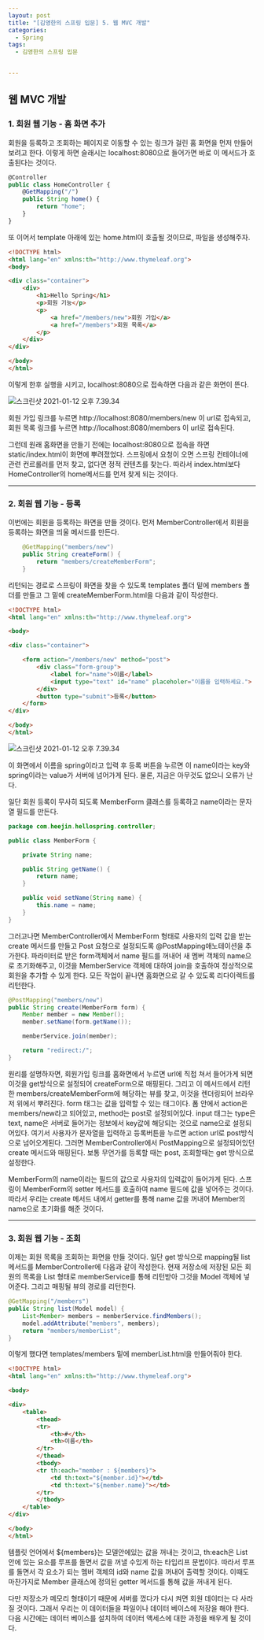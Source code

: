 ```yaml
---
layout: post
title: "[김영한의 스프링 입문] 5. 웹 MVC 개발"
categories:
  - Spring
tags:
  - 김영한의 스프링 입문


---
```


## 웹 MVC 개발

### 1. 회원 웹 기능 - 홈 화면 추가

회원을 등록하고 조회하는 페이지로 이동할 수 있는 링크가 걸린 홈 화면을 먼저 만들어보려고 한다. 이렇게 하면 슬래시는 localhost:8080으로 들어가면 바로 이 메서드가 호출된다는 것이다. 

```javascript
@Controller
public class HomeController {
    @GetMapping("/")
    public String home() {
        return "home";
    }
}
```

또 이어서 template 아래에 있는 home.html이 호출될 것이므로, 파일을 생성해주자.

```html
<!DOCTYPE html>
<html lang="en" xmlns:th="http://www.thymeleaf.org">
<body>

<div class="container">
    <div>
        <h1>Hello Spring</h1>
        <p>회원 기능</p>
        <p>
            <a href="/members/new">회원 가입</a>
            <a href="/members">회원 목록</a>
        </p>
    </div>
</div>

</body>
</html>
```

이렇게 한후 실행을 시키고, localhost:8080으로 접속하면 다음과 같은 화면이 뜬다.

![스크린샷 2021-01-12 오후 7.39.34]({{site.url}}/assets/images/4.png)

회원 가입 링크를 누르면 http://localhost:8080/members/new 이 url로 접속되고, 회원 목록 링크를 누르면 http://localhost:8080/members 이 url로 접속된다.

그런데 원래 홈화면을 만들기 전에는 localhost:8080으로 접속을 하면 static/index.html이 화면에 뿌려졌었다. 스프링에서 요청이 오면 스프링 컨테이너에 관련 컨르롤러를 먼저 찾고, 없다면 정적 컨텐츠를 찾는다. 따라서 index.html보다 HomeController의 home메서드를 먼저 찾게 되는 것이다.

___

### 2. 회원 웹 기능 - 등록

이번에는 회원을 등록하는 화면을 만들 것이다. 먼저 MemberController에서 회원을 등록하는 화면을 띄울 메서드를 만든다.

```java
    @GetMapping("members/new")
    public String createForm() {
        return "members/createMemberForm";
    }
```

리턴되는 경로로 스프링이 화면을 찾을 수 있도록 templates 폴더 밑에 members 폴더를 만들고 그 밑에 createMemberForm.html을 다음과 같이 작성한다.

```html
<!DOCTYPE html>
<html lang="en" xmlns:th="http://www.thymeleaf.org">

<body>

<div class="container">

    <form action="/members/new" method="post">
        <div class="form-group">
            <label for="name">이름</label>
            <input type="text" id="name" placeholer="이름을 입력하세요.">
        </div>
        <button type="submit">등록</button>
    </form>
</div>

</body>
</html>
```

![스크린샷 2021-01-12 오후 7.39.34]({{site.url}}/assets/images/5.png)

이 화면에서 이름을 spring이라고 입력 후 등록 버튼을 누르면 이 name이라는 key와 spring이라는 value가 서버에 넘어가게 된다. 물론, 지금은 아무것도 없으니 오류가 난다.

일단 회원 등록이 무사히 되도록 MemberForm 클래스를 등록하고 name이라는 문자열 필드를 만든다.

```java
package com.heejin.hellospring.controller;

public class MemberForm {

    private String name;

    public String getName() {
        return name;
    }

    public void setName(String name) {
        this.name = name;
    }
}
```

그러고나면 MemberController에서 MemberForm 형태로 사용자의 입력 값을 받는 create 메서드를 만들고 Post 요청으로 설정되도록 @PostMapping애노테이션을 추가한다. 파라미터로 받은 form객체에서 name 필드를 꺼내어 새 멤버 객체의 name으로 초기화해주고, 이것을 MemberService 객체에 대하여 join을 호출하여 정상적으로 회원을 추가할 수 있게 한다. 모든 작업이 끝나면 홈화면으로 갈 수 있도록 리다이렉트를 리턴한다.

```java
@PostMapping("members/new")
public String create(MemberForm form) {
    Member member = new Member();
    member.setName(form.getName());

    memberService.join(member);

    return "redirect:/";
}
```

원리를 설명하자면, 회원가입 링크를 홈화면에서 누르면 url에 직접 쳐서 들어가게 되면 이것을 get방식으로 설정되어 createForm으로 매핑된다. 그리고 이 메서드에서 리턴한 members/createMemberForm에 해당하는 뷰를 찾고, 이것을 렌더링되어 브라우저 위에서 뿌려진다. form 태그는 값을 입력할 수 있는 태그이다. 폼 안에서  action은 members/new라고 되어있고, method는 post로 설정되어있다. input 태그는 type은 text, name은 서버로 들어가는 정보에서 key값에 해당되는 것으로 name으로 설정되어있다. 여기서 사용자가 문자열을 입력하고 등록버튼을 누르면 action url로 post방식으로 넘어오게된다. 그러면 MemberController에서 PostMapping으로 설정되어있던 create 메서드와 매핑된다. 보통 무언가를 등록할 때는 post, 조회할때는 get 방식으로 설정한다.

MemberForm의 name이라는 필드의 값으로 사용자의 입력값이 들어가게 된다. 스프링이 MemberForm의 setter 메서드를 호출하여 name 필드에 값을 넣어주는 것이다. 따라서 우리는 create 메서드 내에서 getter를 통해 name 값을 꺼내어 Member의 name으로 초기화를 해준 것이다.

___

### 3. 회원 웹 기능 - 조회

이제는 회원 목록을 조회하는 화면을 만들 것이다. 일단 get 방식으로 mapping될 list 메서드를 MemberController에 다음과 같이 작성한다. 현재 저장소에 저장된 모든 회원의 목록을 List 형태로 memberService를 통해 리턴받아 그것을 Model 객체에 넣어준다. 그리고 매핑될 뷰의 경로를 리턴한다.

```java
@GetMapping("/members")
public String list(Model model) {
    List<Member> members = memberService.findMembers();
    model.addAttribute("members", members);
    return "members/memberList";
}
```

이렇게 했다면 templates/members 밑에 memberList.html을 만들어줘야 한다. 

```html
<!DOCTYPE html>
<html lang="en" xmlns:th="http://www.thymeleaf.org">

<body>

<div>
    <table>
        <thead>
        <tr>
            <th>#</th>
            <th>이름</th>
        </tr>
        </thead>
        <tbody>
        <tr th:each="member : ${members}">
            <td th:text="${member.id}"></td>
            <td th:text="${member.name}"></td>
        </tr>
        </tbody>
    </table>
</div>

</body>
</html>
```

템플릿 언어에서 ${members}는 모델안에있는 값을 꺼내는 것이고, th:each은 List 안에 있는 요소를 루프를 돌면서 값을 꺼낼 수있게 하는 타입리프 문법이다. 따라서 루프를 돌면서 각 요소가 되는 멤버 객체의 id와 name 값을 꺼내어 출력할 것이다. 이때도 마찬가지로 Member 클래스에 정의된 getter 메서드를 통해 값을 꺼내게 된다.

다만 저장소가 메모리 형태이기 때문에 서버를 껐다가 다시 켜면 회원 데이터는 다 사라질 것이다. 그래서 우리는 이 데이터들을 파일이나 데이터 베이스에 저장을 해야 한다. 다음 시간에는 데이터 베이스를 설치하여 데이터 액세스에 대한 과정을 배우게 될 것이다.